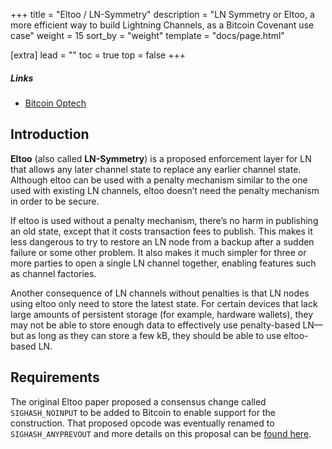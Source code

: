 +++
title = "Eltoo / LN-Symmetry"
description = "LN Symmetry or Eltoo, a more efficient way to build Lightning Channels, as a Bitcoin Covenant use case"
weight = 15
sort_by = "weight"
template = "docs/page.html"

[extra]
lead = ""
toc = true
top = false
+++


##### Links

- [Bitcoin Optech](https://bitcoinops.org/en/topics/eltoo/)

## Introduction

**Eltoo** (also called **LN-Symmetry**) is a proposed enforcement layer for LN that allows any later
channel state to replace any earlier channel state. Although eltoo can be used with a penalty
mechanism similar to the one used with existing LN channels, eltoo doesn’t need the penalty
mechanism in order to be secure.

If eltoo is used without a penalty mechanism, there’s no harm in publishing an old state, except
that it costs transaction fees to publish. This makes it less dangerous to try to restore an LN node
from a backup after a sudden failure or some other problem. It also makes it much simpler for three
or more parties to open a single LN channel together, enabling features such as channel factories.

Another consequence of LN channels without penalties is that LN nodes using eltoo only need to store
the latest state. For certain devices that lack large amounts of persistent storage (for example,
hardware wallets), they may not be able to store enough data to effectively use penalty-based LN—but
as long as they can store a few kB, they should be able to use eltoo-based LN.


## Requirements

The original Eltoo paper proposed a consensus change called `SIGHASH_NOINPUT` to be added to Bitcoin
to enable support for the construction. That proposed opcode was eventually renamed to
`SIGHASH_ANYPREVOUT` and more details on this proposal can be [found here](/proposals/apo).
